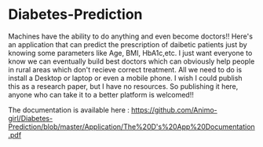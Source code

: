 # Diabetes-Prediction
Machines have the ability to do anything and even become doctors!!
Here's an application that can predict the prescription of daibetic patients just by knowing some parameters like Age, BMI, HbA1c,etc.
I just want everyone to know we can eventually build best doctors which can obviously help people in rural areas which don't recieve correct treatment. All we need to do is install a Desktop or laptop or even a mobile phone.
I wish I could publish this as a research paper, but I have no resources.
So publishing it here, anyone who can take it to a better platform is welcomed!!

The documentation is available here : https://github.com/Animo-girl/Diabetes-Prediction/blob/master/Application/The%20D's%20App%20Documentation.pdf
